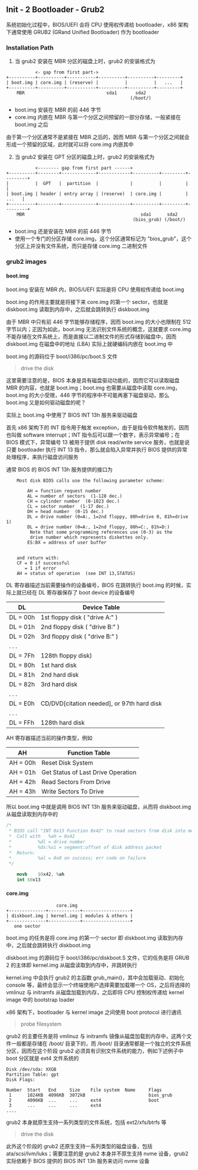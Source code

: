 ## Init - 2 Bootloader - Grub2

系统初始化过程中，BIOS/UEFI 会将 CPU 使用权传递给 bootloader，x86 架构下通常使用 GRUB2 (GRand Unified Bootloader) 作为 bootloader


### Installation Path

1. 当 grub2 安装在 MBR 分区的磁盘上时，grub2 的安装格式为

```
           <- gap from first part->
+----------+----------+-----------+----------+----------+---------+
| boot.img | core.img | (reserve) |          |          |   ...   |
+----------+----------+-----------+----------+----------+---------+   
    MBR                               sda1       sda2
                                               (/boot/)
```

- boot.img 安装在 MBR 的前 446 字节
- core.img 内嵌在 MBR 与第一个分区之间预留的一部分存储，一般紧接在 boot.img 之后

由于第一个分区通常不是紧接在 MBR 之后的，因而 MBR 与第一个分区之间就会形成一个预留的区域，此时就可以将 core.img 内嵌其中


2. 当 grub2 安装在 GPT 分区的磁盘上时，grub2 的安装格式为

```
           <-------- gap from first part ------>
+----------+--------+-------------+------------+----------+---------+---------+
|          |  GPT   |  partition  |            |          |         |         |
| boot.img | header | entry array | (reserve)  | core.img |         |   ...   |
+----------+--------+-------------+------------+----------+---------+---------+
    MBR                                            sda1      sda2
                                                (bios_grub) (/boot/)
```

- boot.img 还是安装在 MBR 的前 446 字节
- 使用一个专门的分区存储 core.img，这个分区通常标记为 "bios_grub"，这个分区上并没有文件系统，而只是存储 core.img 二进制文件


### grub2 images

#### boot.img

boot.img 安装在 MBR 内，BIOS/UEFI 实际是将 CPU 使用权传递给 boot.img

boot.img 的作用主要就是将接下来 core.img 的第一个 sector，也就是 diskboot.img 读取到内存中，之后就会跳转执行 diskboot.img

由于 MBR 中只有前 446 字节能够存储程序，因而 boot.img 的大小也限制在 512 字节以内；正因为如此，boot.img 无法识别文件系统的概念，这就要求 core.img 不能存储在文件系统上，而是直接以二进制文件的形式存储到磁盘中，因而 diskboot.img 在磁盘中的地址 (LBA) 实际上就硬编码内嵌在 boot.img 中

boot.img 的源码位于 boot/i386/pc/boot.S 文件


> drive the disk

这里需要注意的是，BIOS 本身是具有磁盘驱动功能的，因而它可以读取磁盘 MBR 的内容，也就是 boot.img；boot.img 也需要从磁盘中读取 core.img，boot.img 的大小受限，446 字节的程序中不可能再塞下磁盘驱动，那么 boot.img 又是如何驱动磁盘的呢？

实际上 boot.img 中使用了 BIOS INT 13h 服务来驱动磁盘

首先 x86 架构下的 INT 指令用于触发 exception，由于是指令软件触发的，因而也叫做 software interrupt；INT 指令后可以跟一个数字，表示异常编号；在 BIOS 模式下，异常编号 13 被用于提供 disk read/write service 服务，也就是说只要 bootloader 执行 INT 13 指令，那么就会陷入异常并执行 BIOS 提供的异常处理程序，来执行磁盘访问服务

通常 BIOS 的 BIOS INT 13h 服务提供的接口为

```
	Most disk BIOS calls use the following parameter scheme:

	    AH = function request number
	    AL = number of sectors  (1-128 dec.)
	    CH = cylinder number  (0-1023 dec.)
	    CL = sector number	(1-17 dec.)
	    DH = head number  (0-15 dec.)
	    DL = drive number (0=A:, 1=2nd floppy, 80h=drive 0, 81h=drive 1)
	    DL = drive number (0=A:, 1=2nd floppy, 80h=C:, 81h=D:)
		 Note that some programming references use (0-3) as the
		 drive number which represents diskettes only.
	    ES:BX = address of user buffer


	and return with:
	CF = 0 if successful
	   = 1 if error
	AH = status of operation  (see INT 13,STATUS)
```

DL 寄存器描述当前需要操作的设备编号，BIOS 在跳转执行 boot.img 的时候，实际上就已经在 DL 寄存器保存了 boot device 的设备编号

DL | Device Table
---- | ----
DL = 00h	| 1st floppy disk ( "drive A:" )
DL = 01h	| 2nd floppy disk ( "drive B:" )
DL = 02h	| 3rd floppy disk ( "drive B:" )
. . .| 
DL = 7Fh	| 128th floppy disk)
DL = 80h	| 1st hard disk
DL = 81h	| 2nd hard disk
DL = 82h	| 3rd hard disk
. . .| 
DL = E0h	| CD/DVD[citation needed], or 97th hard disk
. . .| 
DL = FFh	| 128th hard disk


AH 寄存器描述当前的操作类型，例如

AH | Function Table
---- | ----
AH = 00h	 	| Reset Disk System
AH = 01h	 	| Get Status of Last Drive Operation
AH = 42h	| Read Sectors From Drive
AH = 43h	| Write Sectors To Drive


所以 boot.img 中就是调用 BIOS INT 13h 服务来驱动磁盘，从而将 diskboot.img 从磁盘读取到内存中的

```s
/*
 * BIOS call "INT 0x13 Function 0x42" to read sectors from disk into memory
 *	Call with	%ah = 0x42
 *			%dl = drive number
 *			%ds:%si = segment:offset of disk address packet
 *	Return:
 *			%al = 0x0 on success; err code on failure
 */

	movb	$0x42, %ah
	int	$0x13
```


#### core.img

```
                   core.img
+--------------+------------+------------------+
| diskboot.img | kernel.img | modules & others |
+--------------+------------+------------------+
   one sector
```

boot.img 的任务是将 core.img 的第一个 sector 即 diskboot.img 读取到内存中，之后就会跳转执行 diskboot.img

diskboot.img 的源码位于 boot/i386/pc/diskboot.S 文件，它的任务是将 GRUB 2 的主体即 kernel.img 从磁盘读取到内存中，并跳转执行

kernel.img 中会执行 grub2 的主函数 grub_main()，其中会加载驱动、初始化 console 等，最终会显示一个终端使用户选择需要加载哪一个 OS，之后将选择的 vmlinuz 与 initramfs 从磁盘加载到内存，之后即将 CPU 控制权传递给 kernel image 中的 bootstrap loader

x86 架构下，bootloader 与 kernel image 之间使用 boot protocol 进行通讯


> probe filesystem

grub2 的主要任务是将 vmlinuz 与 initramfs 镜像从磁盘加载到内存中，这两个文件一般都是存储在 /boot/ 目录下的，而 /boot/ 目录通常都是一个独立的文件系统分区，因而在这个阶段 grub2 必须具有识别文件系统的能力，例如下述例子中 boot 分区就是 ext4 文件系统的

```
Disk /dev/sda: XXGB
Partition Table: gpt
Disk Flags:

Number  Start   End     Size    File system  Name     Flags
 1      1024KB  4096KB  3072kB                        bios_grub
 2      4096KB  ...     ...     ext4                  boot
 3      ...     ...     ...     ext4
....
```

grub2 本身就原生支持一系列类型的文件系统，包括 ext2/xfs/btrfs 等


> drive the disk

此外这个阶段的 grub2 还原生支持一系列类型的磁盘设备，包括 ata/scsi/lvm/luks；需要注意的是 grub2 本身并不原生支持 nvme 设备，grub2 实际依赖于 BIOS 提供的 BIOS INT 13h 服务来访问 nvme 设备
